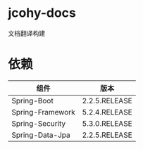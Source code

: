 # jcohy-docs
文档翻译构建

# 依赖

|  组件    |  版本    |
| ---- | ---- |
|   Spring-Boot   |  2.2.5.RELEASE    |
|   Spring-Framework   | 5.2.4.RELEASE     |
|   Spring-Security   | 5.3.0.RELEASE     |
|   Spring-Data-Jpa   | 2.2.5.RELEASE     |
